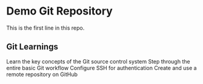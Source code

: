 # Demo Git Repository

This is the first line in this repo.

## Git Learnings
Learn the key concepts of the Git source control system
Step through the entire basic Git workflow
Configure SSH for authentication
Create and use a remote repository on GitHub